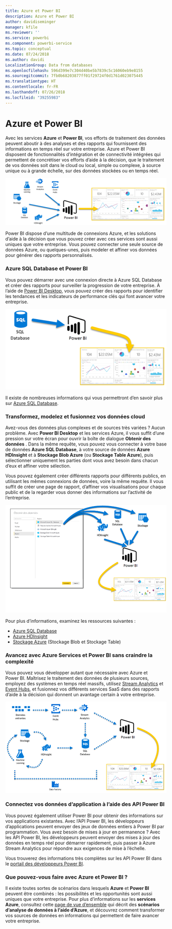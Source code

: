 ```yaml
---
title: Azure et Power BI
description: Azure et Power BI
author: davidiseminger
manager: kfile
ms.reviewer: ''
ms.service: powerbi
ms.component: powerbi-service
ms.topic: conceptual
ms.date: 07/24/2018
ms.author: davidi
LocalizationGroup: Data from databases
ms.openlocfilehash: 596d399e7c304d40be5b7839c5c16060eb9e8155
ms.sourcegitcommit: 7fb0b68203877ff01f29724f0d1761d023075445
ms.translationtype: HT
ms.contentlocale: fr-FR
ms.lasthandoff: 07/26/2018
ms.locfileid: "39255983"
---
```

# <a name="azure-and-power-bi"></a>Azure et Power BI
Avec les services **Azure** et **Power BI**, vos efforts de traitement des données peuvent aboutir à des analyses et des rapports qui fournissent des informations en temps réel sur votre entreprise. Azure et Power BI disposent de fonctionnalités d’intégration et de connectivité intégrées qui permettent de concrétiser vos efforts d’aide à la décision, que le traitement de vos données soit dans le cloud ou local, simple ou complexe, à source unique ou à grande échelle, sur des données stockées ou en temps réel.

![](media/service-azure-and-power-bi/azure_1.png)

Power BI dispose d’une multitude de connexions Azure, et les solutions d’aide à la décision que vous pouvez créer avec ces services sont aussi uniques que votre entreprise. Vous pouvez connecter une seule source de données Azure, ou quelques-unes, puis modeler et affiner vos données pour générer des rapports personnalisés.

### <a name="azure-sql-database-and-power-bi"></a>Azure SQL Database et Power BI
Vous pouvez démarrer avec une connexion directe à Azure SQL Database et créer des rapports pour surveiller la progression de votre entreprise. À l’aide de [Power BI Desktop](desktop-getting-started.md), vous pouvez créer des rapports pour identifier les tendances et les indicateurs de performance clés qui font avancer votre entreprise.

![](media/service-azure-and-power-bi/azure_2_sqltopbi.png)

Il existe de nombreuses informations qui vous permettront d’en savoir plus sur [Azure SQL Database](http://azure.microsoft.com/services/sql-database/).

### <a name="transform-shape-and-merge-your-cloud-data"></a>Transformez, modelez et fusionnez vos données cloud
Avez-vous des données plus complexes et de sources très variées ? Aucun problème. Avec **Power BI Desktop** et les services Azure, il vous suffit d’une pression sur votre écran pour ouvrir la boîte de dialogue **Obtenir des données** . Dans la même requête, vous pouvez vous connecter à votre base de données **Azure SQL Database**, à votre source de données **Azure HDInsight** et à **Stockage Blob Azure** (ou **Stockage Table Azure**), puis sélectionner uniquement les parties dont vous avez besoin dans chacun d’eux et affiner votre sélection.

Vous pouvez également créer différents rapports pour différents publics, en utilisant les mêmes connexions de données, voire la même requête. Il vous suffit de créer une page de rapport, d’affiner vos visualisations pour chaque public et de la regarder vous donner des informations sur l’activité de l’entreprise.

![](media/service-azure-and-power-bi/azure_3_multipletopbi.png)

Pour plus d’informations, examinez les ressources suivantes :

* [Azure SQL Database](http://azure.microsoft.com/services/sql-database/)
* [Azure HDInsight](http://azure.microsoft.com/services/hdinsight/)
* [Stockage Azure](http://azure.microsoft.com/services/storage/) (Stockage Blob et Stockage Table)

### <a name="get-complex-and-ahead-using-azure-services-and-power-bi"></a>Avancez avec Azure Services et Power BI sans craindre la complexité
Vous pouvez vous développer autant que nécessaire avec Azure et Power BI. Maîtrisez le traitement des données de plusieurs sources, employez des systèmes en temps réel massifs, utilisez [Stream Analytics](http://azure.microsoft.com/services/stream-analytics/) et [Event Hubs](http://azure.microsoft.com/services/event-hubs/), et fusionnez vos différents services SaaS dans des rapports d’aide à la décision qui donnent un avantage certain à votre entreprise.

![](media/service-azure-and-power-bi/azure_4_complex.png)

### <a name="connect-your-app-data-using-power-bi-apis"></a>Connectez vos données d’application à l’aide des API Power BI
Vous pouvez également utiliser Power BI pour obtenir des informations sur vos applications existantes. Avec l’API Power BI, les développeurs d’applications peuvent envoyer des jeux de données entiers à Power BI par programmation. Vous avez besoin de mises à jour en permanence ? Avec les API Power BI, les développeurs peuvent envoyer des mises à jour des données en temps réel pour démarrer rapidement, puis passer à Azure Stream Analytics pour répondre aux exigences de mise à l’échelle.

Vous trouverez des informations très complètes sur les API Power BI dans le [portail des développeurs Power BI](http://dev.powerbi.com). 

### <a name="what-could-you-do-with-azure-and-power-bi"></a>Que pouvez-vous faire avec Azure et Power BI ?
Il existe toutes sortes de scénarios dans lesquels **Azure** et **Power BI** peuvent être combinés : les possibilités et les opportunités sont aussi uniques que votre entreprise. Pour plus d’informations sur les **services Azure**, consultez cette [page de vue d’ensemble](http://go.microsoft.com/fwlink/?LinkId=535031&clcid=0x409) qui décrit des **scénarios d’analyse de données à l’aide d’Azure**, et découvrez comment transformer vos sources de données en informations qui permettent de faire avancer votre entreprise.

